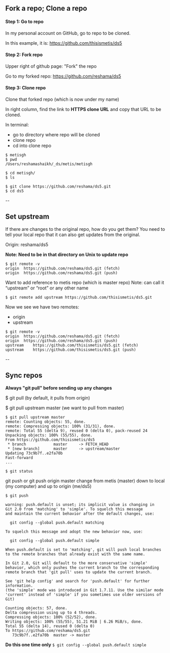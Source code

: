 ## Fork a repo; Clone a repo

#### Step 1:  Go to repo
In my personal account on GitHub, go to repo to be cloned.

In this example, it is:  https://github.com/thisismetis/ds5

#### Step 2:  Fork repo
Upper right of github page:  "Fork" the repo

Go to my forked repo: https://github.com/reshama/ds5
 
#### Step 3:  Clone repo
Clone that forked repo (which is now under my name)

In right column, find the link to **HTTPS clone URL** and copy that URL to be cloned.

In terminal: 
* go to directory where repo will be cloned
* clone repo
* cd into clone repo
```
$ metisgh
$ pwd
/Users/reshamashaikh/_ds/metis/metisgh

$ cd metisgh/
$ ls

$ git clone https://github.com/reshama/ds5.git
$ cd ds5
```
--
## Set upstream

If there are changes to the original repo, how do you get them?  You need to tell your local repo that it can also get updates from the original.

Origin:  reshama/ds5

**Note:  Need to be in that directory on Unix to update repo**
```
$ git remote -v
origin	https://github.com/reshama/ds5.git (fetch)
origin	https://github.com/reshama/ds5.git (push)
```

Want to add reference to metis repo (which is master repo)
Note:  can call it “upstream” or “root” or any other name
```
$ git remote add upstream https://github.com/thisismetis/ds5.git
```

Now we see we have two remotes: 
* origin
* upstream
```
$ git remote -v
origin	https://github.com/reshama/ds5.git (fetch)
origin	https://github.com/reshama/ds5.git (push)
upstream	https://github.com/thisismetis/ds5.git (fetch)
upstream	https://github.com/thisismetis/ds5.git (push)
```
--
## Sync repos

**Always "git pull" before sending up any changes**

$ git pull  (by default, it pulls from origin)

$ git pull upstream master (we want to pull from master)

```
$ git pull upstream master
remote: Counting objects: 55, done.
remote: Compressing objects: 100% (31/31), done.
remote: Total 55 (delta 9), reused 0 (delta 0), pack-reused 24
Unpacking objects: 100% (55/55), done.
From https://github.com/thisismetis/ds5
 * branch            master     -> FETCH_HEAD
 * [new branch]      master     -> upstream/master
Updating 73c9b7f..e2fa70b
Fast-forward
...
```
`$ git status`

git push or git push origin master
change from metis (master) down to local (my computer) and up to origin (me/ds5)

`$ git push`
```
warning: push.default is unset; its implicit value is changing in
Git 2.0 from 'matching' to 'simple'. To squelch this message
and maintain the current behavior after the default changes, use:

  git config --global push.default matching

To squelch this message and adopt the new behavior now, use:

  git config --global push.default simple

When push.default is set to 'matching', git will push local branches
to the remote branches that already exist with the same name.

In Git 2.0, Git will default to the more conservative 'simple'
behavior, which only pushes the current branch to the corresponding
remote branch that 'git pull' uses to update the current branch.

See 'git help config' and search for 'push.default' for further information.
(the 'simple' mode was introduced in Git 1.7.11. Use the similar mode
'current' instead of 'simple' if you sometimes use older versions of Git)

Counting objects: 57, done.
Delta compression using up to 4 threads.
Compressing objects: 100% (52/52), done.
Writing objects: 100% (55/55), 51.21 MiB | 6.26 MiB/s, done.
Total 55 (delta 14), reused 0 (delta 0)
To https://github.com/reshama/ds5.git
   73c9b7f..e2fa70b  master -> master

```

**Do this one time only**
`$ git config --global push.default simple`












